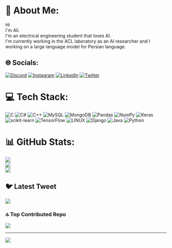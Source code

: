 # 💫 About Me:
Hi<br>I'm Ali.<br>I'm an electrical engineering student that loves AI.<br>I'm currently working in the ACL laboratory as an AI researcher and I working on a large language model for Persian language.<br> 


## 🌐 Socials:
[![Discord](https://img.shields.io/badge/Discord-%237289DA.svg?logo=discord&logoColor=white)](https://discord.gg/alifthi#7338) [![Instagram](https://img.shields.io/badge/Instagram-%23E4405F.svg?logo=Instagram&logoColor=white)](https://instagram.com/ali.__fthi) [![LinkedIn](https://img.shields.io/badge/LinkedIn-%230077B5.svg?logo=linkedin&logoColor=white)](https://linkedin.com/in/linkedin.com/in/alifthi) [![Twitter](https://img.shields.io/badge/Twitter-%231DA1F2.svg?logo=Twitter&logoColor=white)](https://twitter.com/ali__fth) 

# 💻 Tech Stack:
![C](https://img.shields.io/badge/c-%2300599C.svg?style=flat-square&logo=c&logoColor=white) ![C#](https://img.shields.io/badge/c%23-%23239120.svg?style=flat-square&logo=c-sharp&logoColor=white) ![C++](https://img.shields.io/badge/c++-%2300599C.svg?style=flat-square&logo=c%2B%2B&logoColor=white) ![MySQL](https://img.shields.io/badge/mysql-%2300f.svg?style=flat-square&logo=mysql&logoColor=white) ![MongoDB](https://img.shields.io/badge/MongoDB-%234ea94b.svg?style=flat-square&logo=mongodb&logoColor=white) ![Pandas](https://img.shields.io/badge/pandas-%23150458.svg?style=flat-square&logo=pandas&logoColor=white) ![NumPy](https://img.shields.io/badge/numpy-%23013243.svg?style=flat-square&logo=numpy&logoColor=white) ![Keras](https://img.shields.io/badge/Keras-%23D00000.svg?style=flat-square&logo=Keras&logoColor=white) ![scikit-learn](https://img.shields.io/badge/scikit--learn-%23F7931E.svg?style=flat-square&logo=scikit-learn&logoColor=white) ![TensorFlow](https://img.shields.io/badge/TensorFlow-%23FF6F00.svg?style=flat-square&logo=TensorFlow&logoColor=white) ![LINUX](https://img.shields.io/badge/Linux-FCC624?style=flat-square&logo=linux&logoColor=black) ![Django](https://img.shields.io/badge/django-%23092E20.svg?style=flat-square&logo=django&logoColor=white) ![Java](https://img.shields.io/badge/java-%23ED8B00.svg?style=flat-square&logo=java&logoColor=white) ![Python](https://img.shields.io/badge/python-3670A0?style=flat-square&logo=python&logoColor=ffdd54)
# 📊 GitHub Stats:
![](https://github-readme-stats.vercel.app/api?username=alifthi&theme=tokyonight&hide_border=false&include_all_commits=true&count_private=true)<br/>
![](https://github-readme-streak-stats.herokuapp.com/?user=alifthi&theme=tokyonight&hide_border=false)<br/>
![](https://github-readme-stats.vercel.app/api/top-langs/?username=alifthi&theme=tokyonight&hide_border=false&include_all_commits=true&count_private=true&layout=compact)


## 🐦 Latest Tweet
[![](https://gtce.itsvg.in/api?username=ali__fth)](https://github.com/VishwaGauravIn/github-twitter-card-embed)

### 🔝 Top Contributed Repo
![](https://github-contributor-stats.vercel.app/api?username=alifthi&limit=5&theme=dark&combine_all_yearly_contributions=true)

---
[![](https://visitcount.itsvg.in/api?id=alifthi&icon=0&color=0)](https://visitcount.itsvg.in)

<!-- Proudly created with GPRM ( https://gprm.itsvg.in ) -->

